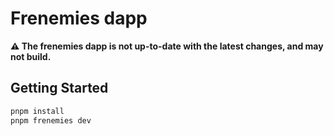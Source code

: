 # Frenemies dapp

**⚠️ The frenemies dapp is not up-to-date with the latest changes, and may not build.**

## Getting Started

```bash
pnpm install
pnpm frenemies dev
```
